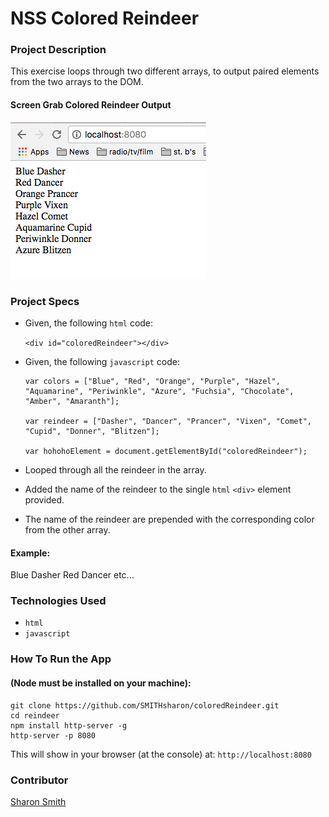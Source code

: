# NSS Colored Reindeer

### Project Description 
This exercise loops through two different arrays, to output paired elements from the two arrays to the DOM.

#### Screen Grab Colored Reindeer Output
![Colored Reindeer Screen Grab](https://raw.githubusercontent.com/SMITHsharon/coloredReindeer/screen/screen/Colored%20Reindeer%20Screen%20Grab.png)


### Project Specs
- Given, the following `html` code:

	`<div id="coloredReindeer"></div>`

- Given, the following `javascript` code:

	```
	var colors = ["Blue", "Red", "Orange", "Purple", "Hazel", "Aquamarine", "Periwinkle", "Azure", "Fuchsia", "Chocolate", "Amber", "Amaranth"];

	var reindeer = ["Dasher", "Dancer", "Prancer", "Vixen", "Comet", "Cupid", "Donner", "Blitzen"];

	var hohohoElement = document.getElementById("coloredReindeer");
	```

- Looped through all the reindeer in the array.
- Added the name of the reindeer to the single `html` `<div>` element provided. 
- The name of the reindeer are prepended with the corresponding color from the other array.

#### Example:
Blue Dasher
Red Dancer
etc...

### Technologies Used
- `html`
- `javascript`


### How To Run the App
#### (Node must be installed on your machine):
```
git clone https://github.com/SMITHsharon/coloredReindeer.git
cd reindeer
npm install http-server -g
http-server -p 8080
```

This will show in your browser (at the console) at: `http://localhost:8080`


### Contributor
[Sharon Smith](https://github.com/SMITHsharon)

